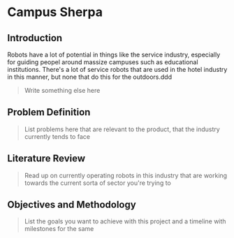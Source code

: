 # Campus Sherpa

## Introduction

Robots have a lot of potential in things like the service industry, especially for guiding peopel around massize campuses such as educational institutions. There's a lot of service robots that are used in the hotel industry in this manner, but none that do this for the outdoors.ddd

> Write something else here

## Problem Definition

> List problems here that are relevant to the product, that the industry currently tends to face

## Literature Review

> Read up on currently operating robots in this industry that are working towards the current sorta of sector you're trying to

## Objectives and Methodology

> List the goals you want to achieve with this project and a timeline with milestones for the same
